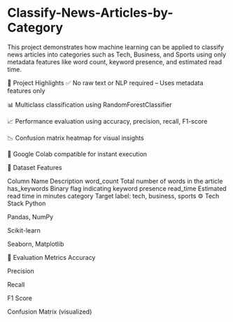 # Classify-News-Articles-by-Category
This project demonstrates how machine learning can be applied to classify news articles into categories such as Tech, Business, and Sports using only metadata features like word count, keyword presence, and estimated read time.

📌 Project Highlights
✅ No raw text or NLP required – Uses metadata features only

📊 Multiclass classification using RandomForestClassifier

📈 Performance evaluation using accuracy, precision, recall, F1-score

📉 Confusion matrix heatmap for visual insights

🚀 Google Colab compatible for instant execution

🧠 Dataset Features

Column Name	Description
word_count	Total number of words in the article
has_keywords	Binary flag indicating keyword presence
read_time	Estimated read time in minutes
category	Target label: tech, business, sports
⚙️ Tech Stack
Python

Pandas, NumPy

Scikit-learn

Seaborn, Matplotlib

🚦 Evaluation Metrics
Accuracy

Precision

Recall

F1 Score

Confusion Matrix (visualized)


